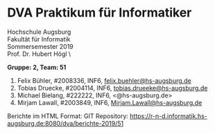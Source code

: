 # DVA Praktikum für Informatiker

Hochschule Augsburg \
Fakultät für Informatik \
Sommersemester 2019 \
Prof. Dr. Hubert Högl \

**Gruppe: 2, Team: 51**

<!-- Nr Name	MatrNr	Studiengang+Sem,	E-mail -->
1. Felix Bühler, #2008336, INF6, <felix.buehler@hs-augsburg.de>
2. Tobias Druecke, #2004114, INF6, <tobias.drueeke@hs-augsburg.de>
3. Michael Bielang, #222222, INF6, <@hs-augsburg.de>
4. Mirjam Lawall, #2003849, INF6, <Mirjam.Lawall@hs-augsburg.de>

Berichte im HTML Format: 
GIT Repository: https://r-n-d.informatik.hs-augsburg.de:8080/dva/berichte-2019/51


